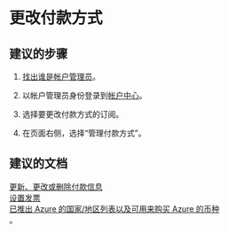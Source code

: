 
<properties
    pageTitle="change payment method"
    description="更改付款方式"
    service="azure-billing"
    resource="billing"
    authors="kasparks"
    displayOrder=""
    selfHelpType="generic"
    supportTopicIds="32454858"
    resourceTags=""
    productPesIds="15659"
    cloudEnvironments="public"
/>


# <a name="change-payment-method"></a>更改付款方式

## <a name="recommended-steps"></a>**建议的步骤**

1. [找出谁是帐户管理员](https://docs.microsoft.com/azure/billing-subscription-transfer#whoisaa)。

2. 以帐户管理员身份登录到[帐户中心](https://account.windowsazure.com/Subscriptions)。

3. 选择要更改付款方式的订阅。

4. 在页面右侧，选择“管理付款方式”。

## <a name="recommended-documents"></a>**建议的文档**

[更新、更改或删除付款信息](https://azure.microsoft.com/documentation/articles/billing-how-to-change-credit-card/)<br>
[设置发票](https://azure.microsoft.com/pricing/invoicing/)<br>
[已推出 Azure 的国家/地区列表以及可用来购买 Azure 的币种](https://azure.microsoft.com/documentation/articles/billing-countries-and-currencies/)<br>。



<!--HONumber=Feb17_HO2-->


